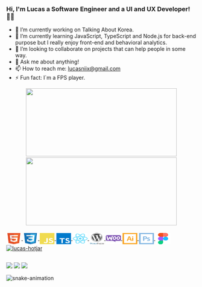 ### Hi, I'm Lucas a Software Engineer and a UI and UX Developer! 👋🏻

- 🔭 I’m currently working on Talking About Korea.
- 🌱 I’m currently learning JavaScript, TypeScript and Node.js for back-end purpose but I really enjoy front-end and behavioral analytics.
- 👯 I’m looking to collaborate on projects that can help people in some way.
- 💬 Ask me about anything!
- 📫 How to reach me: lucasniix@gmail.com
- ⚡ Fun fact: I`m a FPS player.

<div align="center">
  <a href="https://github.com/lucasnix">
  <img height="180em" width="400em" src="https://github-readme-stats.vercel.app/api?username=lucasnix&show_icons=true&theme=dracula&include_all_commits=true&count_private=true"/>
  <img height="180em" width="400em" src="https://github-readme-stats.vercel.app/api/top-langs/?username=lucasnix&layout=compact&langs_count=7&theme=dracula"/>
</div>
  
<div style="display: inline_block"><br>
  <img align="center" alt="lucas-HTML" height="30" width="40" src="https://raw.githubusercontent.com/devicons/devicon/master/icons/html5/html5-original.svg">
  <img align="center" alt="lucas-CSS" height="30" width="40" src="https://raw.githubusercontent.com/devicons/devicon/master/icons/css3/css3-original.svg">
  <img align="center" alt="lucas-Js" height="30" width="40" src="https://raw.githubusercontent.com/devicons/devicon/master/icons/javascript/javascript-plain.svg">
  <img align="center" alt="lucas-Ts" height="30" width="40" src="https://raw.githubusercontent.com/devicons/devicon/master/icons/typescript/typescript-plain.svg">
  <img align="center" alt="lucas-React" height="30" width="40" src="https://raw.githubusercontent.com/devicons/devicon/master/icons/react/react-original.svg">
  <img align="center" alt="lucas-wp" height="30" width="40" src="https://raw.githubusercontent.com/devicons/devicon/master/icons/wordpress/wordpress-original.svg">
  <img align="center" alt="lucas-woo" height="30" width="40" src="https://raw.githubusercontent.com/devicons/devicon/master/icons/woocommerce/woocommerce-original.svg">
  <img align="center" alt="lucas-IL" height="30" width="40" src="https://raw.githubusercontent.com/devicons/devicon/master/icons/illustrator/illustrator-line.svg">
  <img align="center" alt="lucas-PS" height="30" width="40" src="https://raw.githubusercontent.com/devicons/devicon/master/icons/photoshop/photoshop-line.svg">
  <img align="center" alt="lucas-Figma" height="30" width="40" src="https://raw.githubusercontent.com/devicons/devicon/master/icons/figma/figma-original.svg">
  <img align="center" alt="lucas-hotjar" height="30" width="40" src="https://raw.githubusercontent.com/lucasnix/lucasnix/main/hotjar.svg">
  
  
</div>
  
  ##
 
<div> 
  <a href="https://instagram.com/lucasniix" target="_blank"><img src="https://img.shields.io/badge/-Instagram-%23E4405F?style=for-the-badge&logo=instagram&logoColor=white" target="_blank"></a>
  <a href = "mailto:lucasniix@gmail.com"><img src="https://img.shields.io/badge/-Gmail-%23333?style=for-the-badge&logo=gmail&logoColor=white" target="_blank"></a>
  <a href="https://www.linkedin.com/in/lucas-ramos-8187b433/" target="_blank"><img src="https://img.shields.io/badge/-LinkedIn-%230077B5?style=for-the-badge&logo=linkedin&logoColor=white" target="_blank"></a> 
 
  ![snake-animation](https://github.com/lucasnix/lucasnix/blob/main/das.svg)

</div>
